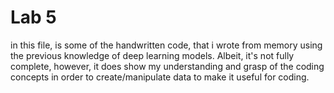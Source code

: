 # Lab 5

in this file, is some of the handwritten code, that i wrote from memory using the previous knowledge of deep learning models. Albeit, it's not fully complete, however, it does show my understanding and grasp of the coding concepts in order to create/manipulate data to make it useful for coding.
